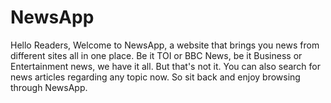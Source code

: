 # NewsApp
Hello Readers, Welcome to NewsApp, a website that brings you news from different sites all in one place. Be it TOI or BBC News, be it Business or Entertainment news, we have it all. But that's not it. You can also search for news articles regarding any topic now.  So sit back and enjoy browsing through NewsApp.
